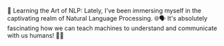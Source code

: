 🧠 Learning the Art of NLP: Lately, I've been immersing myself in the captivating realm of Natural Language Processing. 🌐🗣️ It's absolutely fascinating how we can teach machines to understand and communicate with us humans! 🤖📝
